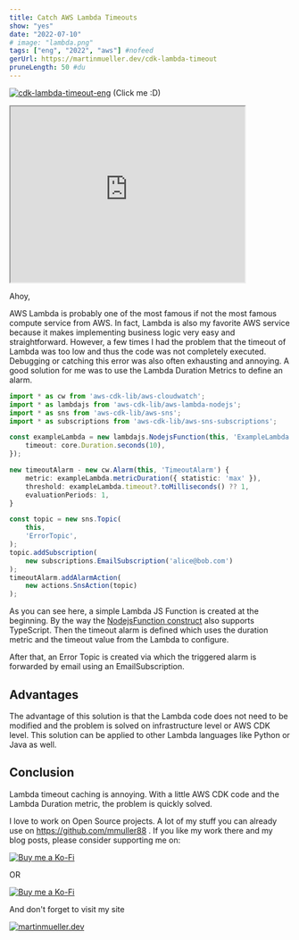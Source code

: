 ```yaml
---
title: Catch AWS Lambda Timeouts 
show: "yes"
date: "2022-07-10"
# image: "lambda.png"
tags: ["eng", "2022", "aws"] #nofeed
gerUrl: https://martinmueller.dev/cdk-lambda-timeout
pruneLength: 50 #du
---
```


[![cdk-lambda-timeout-eng](https://img.youtube.com/vi/9Oeu9ewrwXQ/0.jpg)](https://www.youtube.com/watch?v=9Oeu9ewrwXQ)
(Click me :D)

<iframe width="420" height="315" src="https://www.youtube.com/watch?v=9Oeu9ewrwXQ"></iframe>

Ahoy,

AWS Lambda is probably one of the most famous if not the most famous compute service from AWS. In fact, Lambda is also my favorite AWS service because it makes implementing business logic very easy and straightforward. However, a few times I had the problem that the timeout of Lambda was too low and thus the code was not completely executed. Debugging or catching this error was also often exhausting and annoying. A good solution for me was to use the Lambda Duration Metrics to define an alarm.

```ts
import * as cw from 'aws-cdk-lib/aws-cloudwatch';
import * as lambdajs from 'aws-cdk-lib/aws-lambda-nodejs';
import * as sns from 'aws-cdk-lib/aws-sns';
import * as subscriptions from 'aws-cdk-lib/aws-sns-subscriptions';

const exampleLambda = new lambdajs.NodejsFunction(this, 'ExampleLambda', {
    timeout: core.Duration.seconds(10),
});

new timeoutAlarm - new cw.Alarm(this, 'TimeoutAlarm') {
    metric: exampleLambda.metricDuration({ statistic: 'max' }),
    threshold: exampleLambda.timeout?.toMilliseconds() ?? 1,
    evaluationPeriods: 1,
}

const topic = new sns.Topic(
    this,
    'ErrorTopic',
);
topic.addSubscription(
    new subscriptions.EmailSubscription('alice@bob.com')
);
timeoutAlarm.addAlarmAction(
    new actions.SnsAction(topic)
);
```

As you can see here, a simple Lambda JS Function is created at the beginning. By the way the [NodejsFunction construct](https://docs.aws.amazon.com/cdk/api/v2/docs/aws-cdk-lib.aws_lambda_nodejs.NodejsFunction.html) also supports TypeScript. Then the timeout alarm is defined which uses the duration metric and the timeout value from the Lambda to configure.

After that, an Error Topic is created via which the triggered alarm is forwarded by email using an EmailSubscription.

## Advantages

The advantage of this solution is that the Lambda code does not need to be modified and the problem is solved on infrastructure level or AWS CDK level. This solution can be applied to other Lambda languages like Python or Java as well.

## Conclusion

Lambda timeout caching is annoying. With a little AWS CDK code and the Lambda Duration metric, the problem is quickly solved.

I love to work on Open Source projects. A lot of my stuff you can already use on <https://github.com/mmuller88> . If you like my work there and my blog posts, please consider supporting me on:

[![Buy me a Ko-Fi](https://storage.ko-fi.com/cdn/useruploads/png_d554a01f-60f0-4969-94d1-7b69f3e28c2fcover.jpg?v=69a332f2-b808-4369-8ba3-dae0d1100dd4)](https://ko-fi.com/T6T1BR59W)

OR

[![Buy me a Ko-Fi](https://theastrologypodcast.com/wp-content/uploads/2015/06/become-my-patron-05.jpg)](https://www.patreon.com/bePatron?u=29010217)

And don't forget to visit my site

[![martinmueller.dev](https://martinmueller.dev/static/84caa5292a6d0c37c48ae280d04b5fa6/a7715/joint.jpg)](https://martinmueller.dev/resume)
